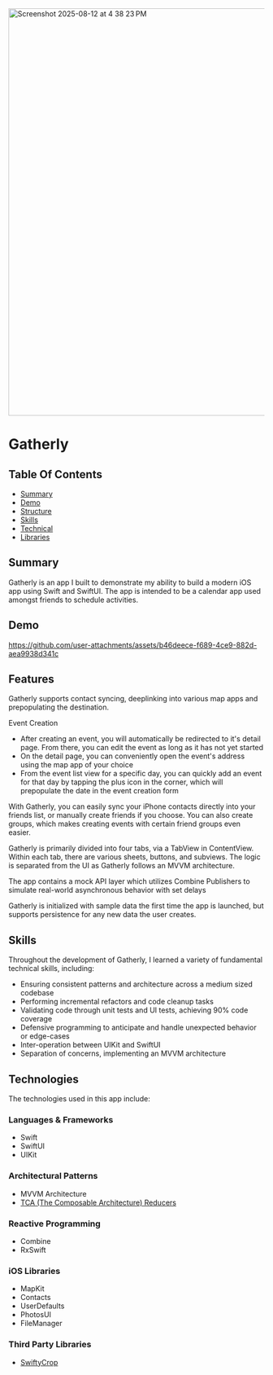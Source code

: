 <img width="800" alt="Screenshot 2025-08-12 at 4 38 23 PM" src="https://github.com/user-attachments/assets/9c978f55-e04a-496e-9ec1-b1f69209d6ad" />

# Gatherly

## Table Of Contents

- [Summary](#-summary)
- [Demo](#-demo)
- [Structure](#-structure)
- [Skills](#-skills)
- [Technical](#-technical)
- [Libraries](#-libraries)
 
## Summary

Gatherly is an app I built to demonstrate my ability to build a modern iOS app using Swift and SwiftUI. The app is intended to be a calendar app used amongst friends to schedule activities.

## Demo

https://github.com/user-attachments/assets/b46deece-f689-4ce9-882d-aea9938d341c

## Features

Gatherly supports contact syncing, deeplinking into various map apps and prepopulating the destination.

Event Creation

* After creating an event, you will automatically be redirected to it's detail page. From there, you can edit the event as long as it has not yet started
* On the detail page, you can conveniently open the event's address using the map app of your choice
* From the event list view for a specific day, you can quickly add an event for that day by tapping the plus icon in the corner, which will prepopulate the date in the event creation form 

With Gatherly, you can easily sync your iPhone contacts directly into your friends list, or manually create friends if you choose. You can also create groups, which makes creating events with certain friend groups even easier.

Gatherly is primarily divided into four tabs, via a TabView in ContentView. Within each tab, there are various sheets, buttons, and subviews. The logic is separated from the UI as Gatherly follows an MVVM architecture.

The app contains a mock API layer which utilizes Combine Publishers to simulate real-world asynchronous behavior with set delays

Gatherly is initialized with sample data the first time the app is launched, but supports persistence for any new data the user creates.

## Skills

Throughout the development of Gatherly, I learned a variety of fundamental technical skills, including:

* Ensuring consistent patterns and architecture across a medium sized codebase
* Performing incremental refactors and code cleanup tasks
* Validating code through unit tests and UI tests, achieving 90% code coverage
* Defensive programming to anticipate and handle unexpected behavior or edge-cases
* Inter-operation between UIKit and SwiftUI
* Separation of concerns, implementing an MVVM architecture

## Technologies

The technologies used in this app include:

### Languages & Frameworks
* Swift
* SwiftUI
* UIKit

### Architectural Patterns
* MVVM Architecture
* [TCA (The Composable Architecture) Reducers](https://github.com/pointfreeco/swift-composable-architecture)

### Reactive Programming
* Combine
* RxSwift

### iOS Libraries
* MapKit
* Contacts
* UserDefaults
* PhotosUI
* FileManager
  
### Third Party Libraries
* [SwiftyCrop](https://github.com/benedom/SwiftyCrop)
